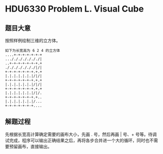# HDU6330 Problem L. Visual Cube

## 题目大意

按照样例绘制三维的立方体。

```
如下为长宽高为 6 2 4 的立方体
....+-+-+-+-+-+-+
.../././././././|
..+-+-+-+-+-+-+.+
./././././././|/|
+-+-+-+-+-+-+.+.+
|.|.|.|.|.|.|/|/|
+-+-+-+-+-+-+.+.+
|.|.|.|.|.|.|/|/|
+-+-+-+-+-+-+.+.+
|.|.|.|.|.|.|/|/.
+-+-+-+-+-+-+.+..
|.|.|.|.|.|.|/...
+-+-+-+-+-+-+....
```

## 解题过程

先根据长宽高计算确定需要的画布大小，先画 . 号，然后再画 | 号、+ 号等。待调试完成，程序可以输出正确结果之后，再将各步合并进一个大的循环，同时也不需要预留画布，直接输出。